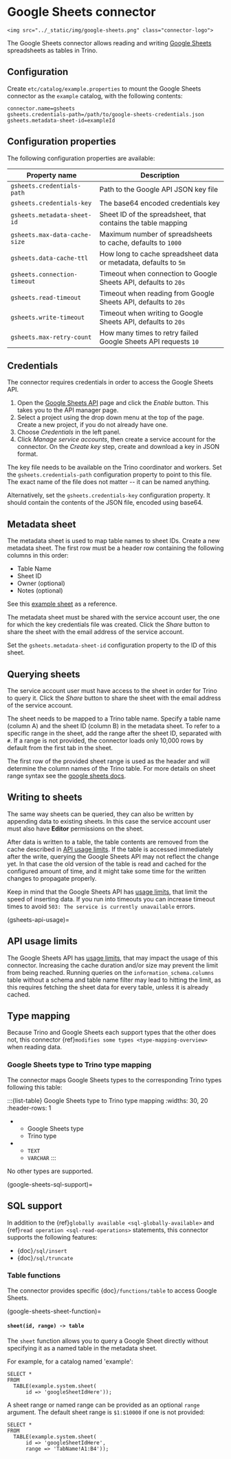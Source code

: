 # Google Sheets connector

```{raw} html
<img src="../_static/img/google-sheets.png" class="connector-logo">
```

The Google Sheets connector allows reading and writing [Google Sheets](https://www.google.com/sheets/about/) spreadsheets as tables in Trino.

## Configuration

Create `etc/catalog/example.properties` to mount the Google Sheets connector
as the `example` catalog, with the following contents:

```text
connector.name=gsheets
gsheets.credentials-path=/path/to/google-sheets-credentials.json
gsheets.metadata-sheet-id=exampleId
```

## Configuration properties

The following configuration properties are available:

| Property name                 | Description                                                      |
|-------------------------------|------------------------------------------------------------------|
| `gsheets.credentials-path`    | Path to the Google API JSON key file                             |
| `gsheets.credentials-key`     | The base64 encoded credentials key                               |
| `gsheets.metadata-sheet-id`   | Sheet ID of the spreadsheet, that contains the table mapping     |
| `gsheets.max-data-cache-size` | Maximum number of spreadsheets to cache, defaults to `1000`      |
| `gsheets.data-cache-ttl`      | How long to cache spreadsheet data or metadata, defaults to `5m` |
| `gsheets.connection-timeout`  | Timeout when connection to Google Sheets API, defaults to `20s`  |
| `gsheets.read-timeout`        | Timeout when reading from Google Sheets API, defaults to `20s`   |
| `gsheets.write-timeout`       | Timeout when writing to Google Sheets API, defaults to `20s`     |
| `gsheets.max-retry-count`     | How many times to retry failed Google Sheets API requests `10`   |

## Credentials

The connector requires credentials in order to access the Google Sheets API.

1. Open the [Google Sheets API](https://console.developers.google.com/apis/library/sheets.googleapis.com)
   page and click the *Enable* button. This takes you to the API manager page.
2. Select a project using the drop down menu at the top of the page.
   Create a new project, if you do not already have one.
3. Choose *Credentials* in the left panel.
4. Click *Manage service accounts*, then create a service account for the connector.
   On the *Create key* step, create and download a key in JSON format.

The key file needs to be available on the Trino coordinator and workers.
Set the `gsheets.credentials-path` configuration property to point to this file.
The exact name of the file does not matter -- it can be named anything.

Alternatively, set the `gsheets.credentials-key` configuration property.
It should contain the contents of the JSON file, encoded using base64.

## Metadata sheet

The metadata sheet is used to map table names to sheet IDs.
Create a new metadata sheet. The first row must be a header row
containing the following columns in this order:

- Table Name
- Sheet ID
- Owner (optional)
- Notes (optional)

See this [example sheet](https://docs.google.com/spreadsheets/d/1Es4HhWALUQjoa-bQh4a8B5HROz7dpGMfq_HbfoaW5LM)
as a reference.

The metadata sheet must be shared with the service account user,
the one for which the key credentials file was created. Click the *Share*
button to share the sheet with the email address of the service account.

Set the `gsheets.metadata-sheet-id` configuration property to the ID of this sheet.

## Querying sheets

The service account user must have access to the sheet in order for Trino
to query it. Click the *Share* button to share the sheet with the email
address of the service account.

The sheet needs to be mapped to a Trino table name. Specify a table name
(column A) and the sheet ID (column B) in the metadata sheet. To refer
to a specific range in the sheet, add the range after the sheet ID, separated
with `#`. If a range is not provided, the connector loads only 10,000 rows by default from
the first tab in the sheet.

The first row of the provided sheet range is used as the header and will determine the column
names of the Trino table.
For more details on sheet range syntax see the [google sheets docs](https://developers.google.com/sheets/api/guides/concepts).

## Writing to sheets

The same way sheets can be queried, they can also be written by appending data to existing sheets.
In this case the service account user must also have **Editor** permissions on the sheet.

After data is written to a table, the table contents are removed from the cache
described in [API usage limits](gsheets-api-usage). If the table is accessed
immediately after the write, querying the Google Sheets API may not reflect the
change yet. In that case the old version of the table is read and cached for the
configured amount of time, and it might take some time for the written changes
to propagate properly.

Keep in mind that the Google Sheets API has [usage limits](https://developers.google.com/sheets/api/limits), that limit the speed of inserting data.
If you run into timeouts you can increase timeout times to avoid `503: The service is currently unavailable` errors.

(gsheets-api-usage)=
## API usage limits

The Google Sheets API has [usage limits](https://developers.google.com/sheets/api/limits),
that may impact the usage of this connector. Increasing the cache duration and/or size
may prevent the limit from being reached. Running queries on the `information_schema.columns`
table without a schema and table name filter may lead to hitting the limit, as this requires
fetching the sheet data for every table, unless it is already cached.

## Type mapping

Because Trino and Google Sheets each support types that the other does not, this
connector {ref}`modifies some types <type-mapping-overview>` when reading data.

### Google Sheets type to Trino type mapping

The connector maps Google Sheets types to the corresponding Trino types
following this table:

:::{list-table} Google Sheets type to Trino type mapping
:widths: 30, 20
:header-rows: 1

* - Google Sheets type
  - Trino type
* - `TEXT`
  - `VARCHAR`
:::

No other types are supported.

(google-sheets-sql-support)=
## SQL support

In addition to the {ref}`globally available <sql-globally-available>` and {ref}`read operation <sql-read-operations>` statements,
this connector supports the following features:

- {doc}`/sql/insert`
- {doc}`/sql/truncate`

### Table functions

The connector provides specific {doc}`/functions/table` to access Google Sheets.

(google-sheets-sheet-function)=
#### `sheet(id, range) -> table`

The `sheet` function allows you to query a Google Sheet directly without
specifying it as a named table in the metadata sheet.

For example, for a catalog named 'example':

```
SELECT *
FROM
  TABLE(example.system.sheet(
      id => 'googleSheetIdHere'));
```

A sheet range or named range can be provided as an optional `range` argument.
The default sheet range is `$1:$10000` if one is not provided:

```
SELECT *
FROM
  TABLE(example.system.sheet(
      id => 'googleSheetIdHere',
      range => 'TabName!A1:B4'));
```

